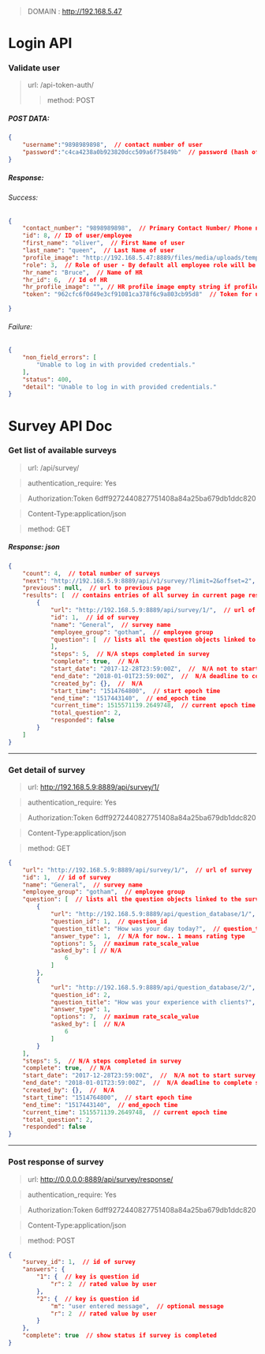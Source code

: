> DOMAIN : http://192.168.5.47

Login API
=========
### Validate user
> url: <DOMAIN>/api-token-auth/
> > method: POST

##### POST DATA:
```json
{
	"username":"9898989898",  // contact number of user
	"password":"c4ca4238a0b923820dcc509a6f75849b"  // password (hash of plaintext)
}
```

##### Response:
###### Success:
```json
{
    "contact_number": "9898989898",  // Primary Contact Number/ Phone number of user
    "id": 8, // ID of user/employee 
    "first_name": "oliver",  // First Name of user
    "last_name": "queen",  // Last Name of user
    "profile_image": "http://192.168.5.47:8889/files/media/uploads/temp_l5hdp4b.jpeg",  // User's profile image
    "role": 3,  // Role of user - By default all employee role will be 3
    "hr_name": "Bruce",  // Name of HR 
    "hr_id": 6,  // Id of HR
    "hr_profile_image": "", // HR profile image empty string if profile_image not available
    "token": "962cfc6f0d49e3cf91081ca378f6c9a803cb95d8"  // Token for user

}
```
###### Failure:
```json
{
    "non_field_errors": [
        "Unable to log in with provided credentials."
    ],
    "status": 400,
    "detail": "Unable to log in with provided credentials."
}
```

Survey API Doc
==============
### Get list of available surveys
>url: <DOMAIN>/api/survey/

>authentication_require: Yes

>Authorization:Token 6dff9272440827751408a84a25ba679db1ddc820

>Content-Type:application/json

>method: GET

##### Response: json
```json
{
    "count": 4,  // total number of surveys
    "next": "http://192.168.5.9:8889/api/v1/survey/?limit=2&offset=2",  // url to next page
    "previous": null,  // url to previous page
    "results": [  // contains entries of all survey in current page result
        {
            "url": "http://192.168.5.9:8889/api/survey/1/",  // url of survey
            "id": 1,  // id of survey
            "name": "General",  // survey name
            "employee_group": "gotham",  // employee group
            "question": [  // lists all the question objects linked to the survey
            ],
            "steps": 5,  // N/A steps completed in survey
            "complete": true,  // N/A
            "start_date": "2017-12-28T23:59:00Z",  //  N/A not to start survey before this time
            "end_date": "2018-01-01T23:59:00Z",  //  N/A deadline to complete survey
            "created_by": {},  //  N/A
            "start_time": "1514764800",  // start epoch time
            "end_time": "1517443140",  // end_epoch time
            "current_time": 1515571139.2649748,  // current epoch time
            "total_question": 2,
            "responded": false
        }
    ]
}
```
-----
### Get detail of survey
>url: http://192.168.5.9:8889/api/survey/1/

>authentication_require: Yes

>Authorization:Token 6dff9272440827751408a84a25ba679db1ddc820

>Content-Type:application/json

>method: GET

```json
{
    "url": "http://192.168.5.9:8889/api/survey/1/",  // url of survey
    "id": 1,  // id of survey
    "name": "General",  // survey name
    "employee_group": "gotham",  // employee group
    "question": [  // lists all the question objects linked to the survey
        {
            "url": "http://192.168.5.9:8889/api/question_database/1/",  // N/A
            "question_id": 1,  // question_id
            "question_title": "How was your day today?",  // question_title
            "answer_type": 1,  // N/A for now.. 1 means rating type
            "options": 5,  // maximum rate_scale_value
            "asked_by": [ // N/A
                6
            ]
        },
        {
            "url": "http://192.168.5.9:8889/api/question_database/2/",  // N/A
            "question_id": 2,
            "question_title": "How was your experience with clients?",
            "answer_type": 1,
            "options": 7,  // maximum rate_scale_value
            "asked_by": [  // N/A
                6
            ]
        }
    ],
    "steps": 5,  // N/A steps completed in survey
    "complete": true,  // N/A
    "start_date": "2017-12-28T23:59:00Z",  //  N/A not to start survey before this time
    "end_date": "2018-01-01T23:59:00Z",  //  N/A deadline to complete survey
    "created_by": {},  //  N/A
    "start_time": "1514764800",  // start epoch time
    "end_time": "1517443140",  // end_epoch time
    "current_time": 1515571139.2649748,  // current epoch time
    "total_question": 2,
    "responded": false
}
```
-----
### Post response of survey
>url: http://0.0.0.0:8889/api/survey/response/

>authentication_require: Yes

>Authorization:Token 6dff9272440827751408a84a25ba679db1ddc820

>Content-Type:application/json

>method: POST

```json
{
    "survey_id": 1,  // id of survey
    "answers": {
        "1": {  // key is question id
            "r": 2  // rated value by user
        },
        "2": {  // key is question id
            "m": "user entered message",  // optional message
            "r": 2  // rated value by user
        }
    },
    "complete": true  // show status if survey is completed
}
```

